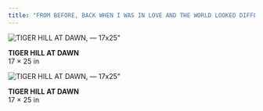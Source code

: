 ```yaml
---
title: "FROM BEFORE, BACK WHEN I WAS IN LOVE AND THE WORLD LOOKED DIFFERENT."
---
```


![TIGER HILL AT DAWN, — 17x25"](/index_of_artifacts_and_forms/FROM_BEFORE_BACK_WHEN_THE_WORLD_LOOKED_DIFFERENT_AND_I_WAS_IN_LOVE/TIGER_HILL_AT_DAWN_01.jpg)

**TIGER HILL AT DAWN**  
17 × 25 in

![TIGER HILL AT DAWN, — 17x25"](/index_of_artifacts_and_forms/FROM_BEFORE_BACK_WHEN_THE_WORLD_LOOKED_DIFFERENT_AND_I_WAS_IN_LOVE/TIGER_HILL_AT_DAWN_02.jpg)

**TIGER HILL AT DAWN**  
17 × 25 in
